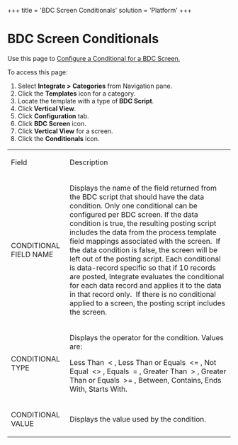 +++
title = 'BDC Screen Conditionals'
solution = 'Platform'
+++

# BDC Screen Conditionals

<div class="use">

Use this page to [Configure a Conditional for a BDC
Screen.](../Use_Cases/ConfigureConditionalBDCScrn.htm)

</div>

To access this page:

1.  Select <span style="font-weight: bold;">Integrate \>
    Categories</span> from Navigation pane.
2.  Click the <span style="font-weight: bold;">Templates</span> icon for
    a category.
3.  Locate the template with a type of<span style="font-weight: bold;">
    BDC Script</span>.
4.  Click<span style="font-weight: bold;"> Vertical View</span>.
5.  Click <span style="font-weight: bold;">Configuration</span> tab.
6.  Click <span style="font-weight: bold;">BDC Screen</span> icon.
7.  Click <span style="font-weight: bold;">Vertical View</span> for a
    screen.
8.  Click the <span style="font-weight: bold;">Conditionals</span> icon.

<table>
<tbody>
<tr class="odd">
<td><p>Field</p></td>
<td><p>Description</p></td>
</tr>
<tr class="even">
<td><p>CONDITIONAL FIELD NAME</p></td>
<td><p>Displays the name of the field returned from the BDC script that should have the data condition. Only one conditional can be configured per BDC screen. If the data condition is true, the resulting posting script includes the data from the process template field mappings associated with the screen.  If the data condition is false, the screen will be left out of the posting script. Each conditional is data-record specific so that if 10 records are posted, Integrate evaluates the conditional for each data record and applies it to the data in that record only.  If there is no conditional applied to a screen, the posting script includes the screen.</p></td>
</tr>
<tr class="odd">
<td><p>CONDITIONAL TYPE</p></td>
<td><p>Displays the operator for the condition. Values are:</p>
<p>Less Than  &lt; , Less Than or Equals  &lt;= , Not Equal  &lt;&gt; , Equals  = , Greater Than  &gt; , Greater Than or Equals  &gt;= , Between, Contains, Ends With, Starts With.</p></td>
</tr>
<tr class="even">
<td><p>CONDITIONAL VALUE</p></td>
<td><p>Displays the value used by the condition.</p></td>
</tr>
</tbody>
</table>
